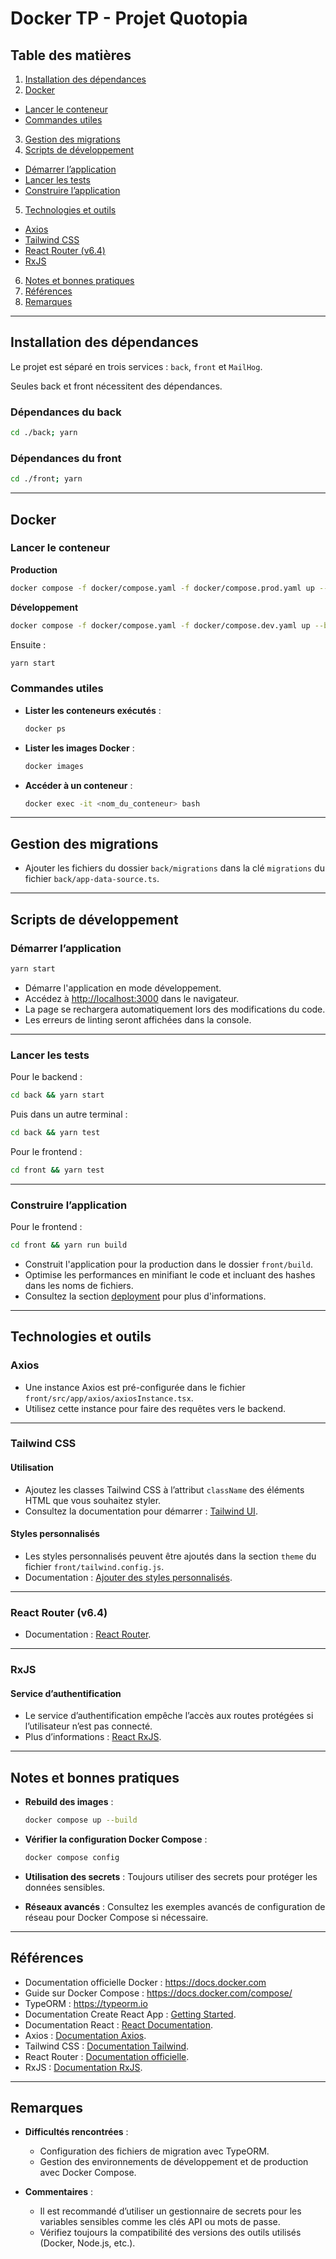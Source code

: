 # Docker TP - Projet Quotopia

## Table des matières

1. [Installation des dépendances](#installation-des-d%C3%A9pendances)
2. [Docker](#docker)
  - [Lancer le conteneur](#lancer-le-conteneur)
  - [Commandes utiles](#commandes-utiles)
3. [Gestion des migrations](#gestion-des-migrations)
4. [Scripts de développement](#scripts-de-d%C3%A9veloppement)
  - [Démarrer l’application](#d%C3%A9marrer-l’application)
  - [Lancer les tests](#lancer-les-tests)
  - [Construire l’application](#construire-l’application)
5. [Technologies et outils](#technologies-et-outils)
  - [Axios](#axios)
  - [Tailwind CSS](#tailwind-css)
  - [React Router (v6.4)](#react-router-v64)
  - [RxJS](#rxjs)
6. [Notes et bonnes pratiques](#notes-et-bonnes-pratiques)
7. [Références](#r%C3%A9f%C3%A9rences)
8. [Remarques](#remarques)

---

## Installation des dépendances
Le projet est séparé en trois services : `back`, `front` et `MailHog`.

Seules back et front nécessitent des dépendances.
### Dépendances du back
```bash
cd ./back; yarn
```

### Dépendances du front
```bash
cd ./front; yarn
```

---

## Docker

### Lancer le conteneur

**Production**
```bash
docker compose -f docker/compose.yaml -f docker/compose.prod.yaml up --build
```

**Développement**
```bash
docker compose -f docker/compose.yaml -f docker/compose.dev.yaml up --build
```

Ensuite :
```bash
yarn start
```

### Commandes utiles

- **Lister les conteneurs exécutés** :
  ```bash
  docker ps
  ```

- **Lister les images Docker** :
  ```bash
  docker images
  ```

- **Accéder à un conteneur** :
  ```bash
  docker exec -it <nom_du_conteneur> bash
  ```

---

## Gestion des migrations

- Ajouter les fichiers du dossier `back/migrations` dans la clé `migrations` du fichier `back/app-data-source.ts`.

---

## Scripts de développement

### Démarrer l’application

```bash
yarn start
```

- Démarre l'application en mode développement.
- Accédez à [http://localhost:3000](http://localhost:3000) dans le navigateur.
- La page se rechargera automatiquement lors des modifications du code.
- Les erreurs de linting seront affichées dans la console.

---

### Lancer les tests

Pour le backend :
```bash
cd back && yarn start
```
Puis dans un autre terminal :
```bash
cd back && yarn test
```

Pour le frontend :
```bash
cd front && yarn test
```

---

### Construire l’application

Pour le frontend :
```bash
cd front && yarn run build
```

- Construit l'application pour la production dans le dossier `front/build`.
- Optimise les performances en minifiant le code et incluant des hashes dans les noms de fichiers.
- Consultez la section [deployment](https://facebook.github.io/create-react-app/docs/deployment) pour plus d'informations.

---

## Technologies et outils

### Axios

- Une instance Axios est pré-configurée dans le fichier `front/src/app/axios/axiosInstance.tsx`.
- Utilisez cette instance pour faire des requêtes vers le backend.

---

### Tailwind CSS

#### Utilisation

- Ajoutez les classes Tailwind CSS à l’attribut `className` des éléments HTML que vous souhaitez styler.
- Consultez la documentation pour démarrer : [Tailwind UI](https://tailwindui.com/components).

#### Styles personnalisés

- Les styles personnalisés peuvent être ajoutés dans la section `theme` du fichier `front/tailwind.config.js`.
- Documentation : [Ajouter des styles personnalisés](https://tailwindcss.com/docs/adding-custom-styles).

---

### React Router (v6.4)

- Documentation : [React Router](https://reactrouter.com/en/main/start/overview).

---

### RxJS

#### Service d’authentification

- Le service d’authentification empêche l’accès aux routes protégées si l’utilisateur n’est pas connecté.
- Plus d’informations : [React RxJS](https://react-rxjs.org/docs/getting-started).

---

## Notes et bonnes pratiques

- **Rebuild des images** :
  ```bash
  docker compose up --build
  ```

- **Vérifier la configuration Docker Compose** :
  ```bash
  docker compose config
  ```

- **Utilisation des secrets** :
  Toujours utiliser des secrets pour protéger les données sensibles.

- **Réseaux avancés** :
  Consultez les exemples avancés de configuration de réseau pour Docker Compose si nécessaire.

---

## Références

- Documentation officielle Docker : https://docs.docker.com
- Guide sur Docker Compose : https://docs.docker.com/compose/
- TypeORM : https://typeorm.io
- Documentation Create React App : [Getting Started](https://facebook.github.io/create-react-app/docs/getting-started).
- Documentation React : [React Documentation](https://reactjs.org/).
- Axios : [Documentation Axios](https://axios-http.com/).
- Tailwind CSS : [Documentation Tailwind](https://tailwindcss.com/docs/installation).
- React Router : [Documentation officielle](https://reactrouter.com/en/main/start/overview).
- RxJS : [Documentation RxJS](https://rxjs.dev/).

---

## Remarques

- **Difficultés rencontrées** :
  - Configuration des fichiers de migration avec TypeORM.
  - Gestion des environnements de développement et de production avec Docker Compose.

- **Commentaires** :
  - Il est recommandé d’utiliser un gestionnaire de secrets pour les variables sensibles comme les clés API ou mots de passe.
  - Vérifiez toujours la compatibilité des versions des outils utilisés (Docker, Node.js, etc.).

